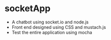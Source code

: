 # socketApp
- A chatbot using socket.io and node.js
- Front end designed using CSS and mustach.js
- Test the entire application using mocha
